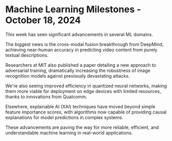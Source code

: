 # Machine Learning Milestones - October 18, 2024

This week has seen significant advancements in several ML domains.

The biggest news is the cross-modal fusion breakthrough from DeepMind, achieving near-human accuracy in predicting video content from purely textual descriptions.

Researchers at MIT also published a paper detailing a new approach to adversarial training, dramatically increasing the robustness of image recognition models against previously devastating attacks.

We're also seeing improved efficiency in quantized neural networks, making them more viable for deployment on edge devices with limited resources, thanks to innovations from Qualcomm.

Elsewhere, explainable AI (XAI) techniques have moved beyond simple feature importance scores, with algorithms now capable of providing causal explanations for model predictions in complex systems.

These advancements are paving the way for more reliable, efficient, and understandable machine learning in real-world applications.
